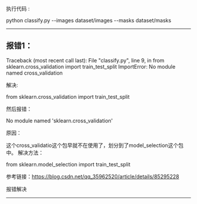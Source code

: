 执行代码 :

python classify.py --images dataset/images --masks dataset/masks

-----

## 报错1：

Traceback (most recent call last):
  File "classify.py", line 9, in <module>
    from sklearn.cross_validation import train_test_split
ImportError: No module named cross_validation

  
解决:
  
  
  from sklearn.cross_validation import train_test_split

然后报错：

No module named 'sklearn.cross_validation'

原因：

这个cross_validatio这个包早就不在使用了，划分到了model_selection这个包中。
解决方法：

from sklearn.model_selection import train_test_split

参考链接：https://blog.csdn.net/qq_35962520/article/details/85295228
  
  报错解决
  
  ----
  
